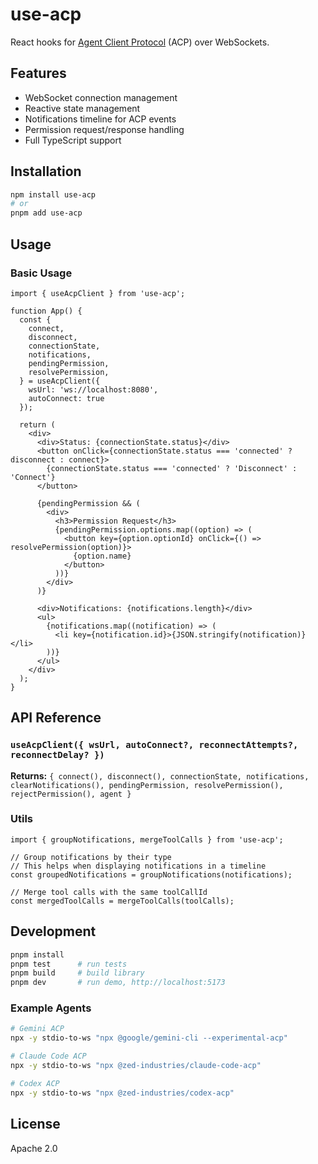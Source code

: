 # use-acp

React hooks for [Agent Client Protocol](https://agentclientprotocol.com/) (ACP) over WebSockets.

## Features

- WebSocket connection management
- Reactive state management
- Notifications timeline for ACP events
- Permission request/response handling
- Full TypeScript support

## Installation

```bash
npm install use-acp
# or
pnpm add use-acp
```

## Usage

### Basic Usage

```tsx
import { useAcpClient } from 'use-acp';

function App() {
  const {
    connect,
    disconnect,
    connectionState,
    notifications,
    pendingPermission,
    resolvePermission,
  } = useAcpClient({
    wsUrl: 'ws://localhost:8080',
    autoConnect: true
  });

  return (
    <div>
      <div>Status: {connectionState.status}</div>
      <button onClick={connectionState.status === 'connected' ? disconnect : connect}>
        {connectionState.status === 'connected' ? 'Disconnect' : 'Connect'}
      </button>

      {pendingPermission && (
        <div>
          <h3>Permission Request</h3>
          {pendingPermission.options.map((option) => (
            <button key={option.optionId} onClick={() => resolvePermission(option)}>
              {option.name}
            </button>
          ))}
        </div>
      )}

      <div>Notifications: {notifications.length}</div>
      <ul>
        {notifications.map((notification) => (
          <li key={notification.id}>{JSON.stringify(notification)}</li>
        ))}
      </ul>
    </div>
  );
}
```

## API Reference

### `useAcpClient({ wsUrl, autoConnect?, reconnectAttempts?, reconnectDelay? })`

**Returns:** `{ connect(), disconnect(), connectionState, notifications, clearNotifications(), pendingPermission, resolvePermission(), rejectPermission(), agent }`

### Utils

```tsx
import { groupNotifications, mergeToolCalls } from 'use-acp';

// Group notifications by their type
// This helps when displaying notifications in a timeline
const groupedNotifications = groupNotifications(notifications);

// Merge tool calls with the same toolCallId
const mergedToolCalls = mergeToolCalls(toolCalls);
```

## Development

```bash
pnpm install
pnpm test      # run tests
pnpm build     # build library
pnpm dev       # run demo, http://localhost:5173
```

### Example Agents

```bash
# Gemini ACP
npx -y stdio-to-ws "npx @google/gemini-cli --experimental-acp"

# Claude Code ACP
npx -y stdio-to-ws "npx @zed-industries/claude-code-acp"

# Codex ACP
npx -y stdio-to-ws "npx @zed-industries/codex-acp"
```

## License

Apache 2.0

